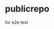 # publicrepo
for e2e test





































































































































































































































































































































































































































































































































































































































































































































































































































































































































































































































































































































































































































































































































































































































































































































































































































































































































































































































































































































































































































































































































































































































































































































































































































































































































































































































































































































































































































































































































































































